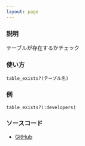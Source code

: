 ```yaml
---
layout: page
---
```

### 説明
テーブルが存在するかチェック

### 使い方
    table_exists?(テーブル名)

### 例
    table_exists?(:developers)

### ソースコード
* [GitHub](https://github.com/rails/rails/blob/f33d52c95217212cbacc8d5e44b5a8e3cdc6f5b3/activerecord/lib/active_record/connection_adapters/abstract/schema_statements.rb#L61)
